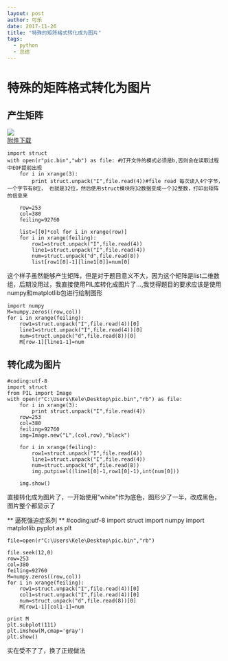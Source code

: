 ```yaml
---
layout: post
author: 可乐
date: 2017-11-26
title: "特殊的矩阵格式转化成为图片"
tags:
  - python
  - 总结
---
```

# 特殊的矩阵格式转化为图片
## 产生矩阵
![](http://or4d8nhvk.bkt.clouddn.com/17-11-26/65768272.jpg)  
[附件下载](./data/pic.bin)    


    import struct
    with open(r"pic.bin","wb") as file: #打开文件的模式必须是b,否则会在读取过程中EOF提前出现
        for i in xrange(3):
            print struct.unpack("I",file.read(4))#file read 每次读入4个字节，一个字节有8位， 也就是32位，然后使用struct模块将32数据变成一个32整数，打印出矩阵的信息来

        row=253
        col=380
        feiling=92760

        list=[[0]*col for i in xrange(row)]
        for i in xrange(feiling):
            row1=struct.unpack("I",file.read(4))
            line1=struct.unpack("I",file.read(4))
            num=struct.unpack("d",file.read(8))
            list[row1[0]-1][line1[0]]=num[0]


这个样子虽然能够产生矩阵，但是对于题目意义不大，因为这个矩阵是list二维数组，后期没用过，我直接使用PIL库转化成图片了...,我觉得题目的要求应该是使用numpy和matplotlib包进行绘制图形

    import numpy
    M=numpy.zeros((row,col))
    for i in xrange(feiling):
        row1=struct.unpack("I",file.read(4))[0]
        line1=struct.unpack("I",file.read(4))[0]
        num=struct.unpack("d",file.read(8))[0]
        M[row-1][line1-1]=num


## 转化成为图片

    #coding:utf-8
    import struct
    from PIL import Image
    with open(r"C:\Users\Kele\Desktop\pic.bin","rb") as file:
        for i in xrange(3):
            print struct.unpack("I",file.read(4))
        row=253
        col=380
        feiling=92760
        img=Image.new("L",(col,row),"black")

        for i in xrange(feiling):
            row1=struct.unpack("I",file.read(4))
            line1=struct.unpack("I",file.read(4))
            num=struct.unpack("d",file.read(8))
            img.putpixel((line1[0]-1,row1[0]-1),int(num[0]))

        img.show()

直接转化成为图片了，一开始使用"white"作为底色，图形少了一半，改成黑色，图片整个都显示了



** 逼死强迫症系列 **
    #coding:utf-8
    import struct
    import numpy
    import matplotlib.pyplot as plt


    file=open(r"C:\Users\Kele\Desktop\pic.bin","rb")

    file.seek(12,0)
    row=253
    col=380
    feiling=92760
    M=numpy.zeros((row,col))
    for i in xrange(feiling):
        row1=struct.unpack("I",file.read(4))[0]
        col1=struct.unpack("I",file.read(4))[0]
        num=struct.unpack("d",file.read(8))[0]
        M[row1-1][col1-1]=num

    print M
    plt.subplot(111)
    plt.imshow(M,cmap='gray')
    plt.show()

实在受不了了，换了正规做法
